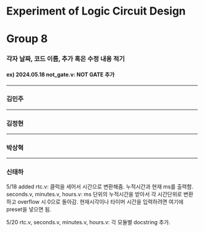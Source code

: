 # Experiment of Logic Circuit Design
# Group 8


### 각자 날짜, 코드 이름, 추가 혹은 수정 내용 적기
#### ex) 2024.05.18 not_gate.v: NOT GATE 추가


---

### 김민주




---

### 김정현




---

### 박상혁




---

### 신태하
5/18 added rtc.v: 클럭을 세어서 시간으로 변환해줌. 누적시간과 현재 ms를 출력함.
seconds.v, minutes.v, hours.v: ms 단위의 누적시간을 받아서 각 시간단위로 변환하고 overflow 시 0으로 돌아감. 현재시각이나 타이머 시간을 입력하려면 여기에 preset을 넣으면 됨.

5/20 rtc.v, seconds.v, minutes.v, hours.v: 각 모듈별 docstring 추가.